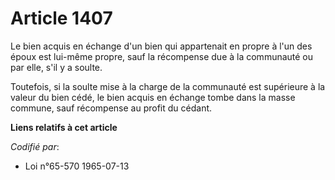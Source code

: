 # Article 1407

Le bien acquis en échange d'un bien  qui appartenait en propre à l'un des époux est lui-même propre, sauf la récompense due à
la communauté ou par elle, s'il y a soulte.

Toutefois, si la soulte mise à la charge de la communauté est supérieure à la valeur du bien cédé, le bien acquis en échange
tombe dans la masse commune, sauf récompense au profit du cédant.

**Liens relatifs à cet article**

_Codifié par_:

  - Loi n°65-570 1965-07-13
